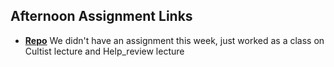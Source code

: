 ## Afternoon Assignment Links

* **[Repo](https://github.com/BrandonRiggs-0104/<ASSIGNMENT_REPO>)** We didn't have an assignment this week, just worked as a class on Cultist lecture and Help_review lecture

